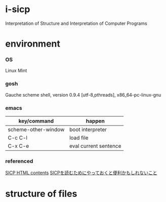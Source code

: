 # i-sicp
Interpretation of Structure and Interpretation of Computer Programs

# environment

### OS
Linux Mint

### gosh
Gauche scheme shell, version 0.9.4 [utf-8,pthreads], x86_64-pc-linux-gnu

### emacs

| key/command | happen |
|--|--|
| scheme-other-window | boot interpreter |
| C-c C-l | load file |
| C-x C-e | eval current sentence |



### referenced

[SICP HTML contents](https://mitpress.mit.edu/sites/default/files/sicp/full-text/book/book-Z-H-4.html#%_toc_start)
[SICPを読むためにやっておくと便利かもしれないこと](http://qiita.com/da1/items/02f7d2f157c7145d58f2)



# structure of files

